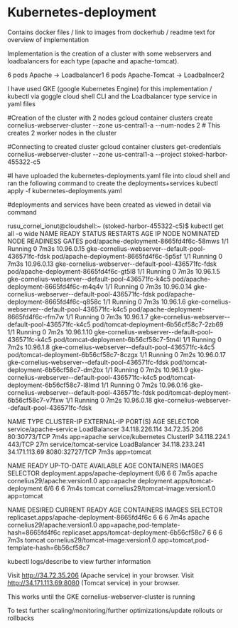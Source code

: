 # Kubernetes-deployment
Contains docker files / link to images from dockerhub / readme text for overview of implementation

Implementation is the creation of a cluster with some webservers and loadbalancers for each type (apache and apache-tomcat).

6 pods Apache -> Loadbalancer1
6 pods Apache-Tomcat -> Loadbalncer2


I have used GKE (google Kubernetes Engine) for this implementation / kubectl via goggle cloud shell CLI and the Loadbalancer type service in yaml files

#Creation of the cluster with 2 nodes
gcloud container clusters create cornelius-webserver-cluster   --zone us-central1-a   --num-nodes 2  # This creates 2 worker nodes in the cluster

#Connecting to created cluster
gcloud container clusters get-credentials cornelius-webserver-cluster --zone us-central1-a --project stoked-harbor-455322-c5

#I have uploaded the kubernetes-deployments.yaml file into cloud shell and ran the following command to create the deployments+services
kubectl apply -f kubernetes-deployments.yaml

#deployments and services have been created as viewed in detail via command

rusu_cornel_ionut@cloudshell:~ (stoked-harbor-455322-c5)$ kubectl get all -o wide
NAME                                     READY   STATUS    RESTARTS   AGE    IP           NODE                                                  NOMINATED NODE   READINESS GATES
pod/apache-deployment-8665fd4f6c-58mws   1/1     Running   0          7m3s   10.96.0.15   gke-cornelius-webserver--default-pool-436571fc-fdsk   <none>           <none>
pod/apache-deployment-8665fd4f6c-5p5sf   1/1     Running   0          7m3s   10.96.0.13   gke-cornelius-webserver--default-pool-436571fc-fdsk   <none>           <none>
pod/apache-deployment-8665fd4f6c-gt5l8   1/1     Running   0          7m3s   10.96.1.5    gke-cornelius-webserver--default-pool-436571fc-k4c5   <none>           <none>
pod/apache-deployment-8665fd4f6c-m4q4v   1/1     Running   0          7m3s   10.96.0.14   gke-cornelius-webserver--default-pool-436571fc-fdsk   <none>           <none>
pod/apache-deployment-8665fd4f6c-q858c   1/1     Running   0          7m3s   10.96.1.6    gke-cornelius-webserver--default-pool-436571fc-k4c5   <none>           <none>
pod/apache-deployment-8665fd4f6c-rfm7w   1/1     Running   0          7m3s   10.96.1.7    gke-cornelius-webserver--default-pool-436571fc-k4c5   <none>           <none>
pod/tomcat-deployment-6b56cf58c7-2zb69   1/1     Running   0          7m2s   10.96.1.10   gke-cornelius-webserver--default-pool-436571fc-k4c5   <none>           <none>
pod/tomcat-deployment-6b56cf58c7-5tn4l   1/1     Running   0          7m2s   10.96.1.8    gke-cornelius-webserver--default-pool-436571fc-k4c5   <none>           <none>
pod/tomcat-deployment-6b56cf58c7-8czgx   1/1     Running   0          7m2s   10.96.0.17   gke-cornelius-webserver--default-pool-436571fc-fdsk   <none>           <none>
pod/tomcat-deployment-6b56cf58c7-dm2bx   1/1     Running   0          7m2s   10.96.1.9    gke-cornelius-webserver--default-pool-436571fc-k4c5   <none>           <none>
pod/tomcat-deployment-6b56cf58c7-l8lmd   1/1     Running   0          7m2s   10.96.0.16   gke-cornelius-webserver--default-pool-436571fc-fdsk   <none>           <none>
pod/tomcat-deployment-6b56cf58c7-v7fxw   1/1     Running   0          7m2s   10.96.0.18   gke-cornelius-webserver--default-pool-436571fc-fdsk   <none>           <none>

NAME                     TYPE           CLUSTER-IP       EXTERNAL-IP     PORT(S)          AGE    SELECTOR
service/apache-service   LoadBalancer   34.118.226.114   34.72.35.206    80:30773/TCP     7m4s   app=apache
service/kubernetes       ClusterIP      34.118.224.1     <none>          443/TCP          27m    <none>
service/tomcat-service   LoadBalancer   34.118.233.241   34.171.113.69   8080:32727/TCP   7m3s   app=tomcat

NAME                                READY   UP-TO-DATE   AVAILABLE   AGE    CONTAINERS   IMAGES                                SELECTOR
deployment.apps/apache-deployment   6/6     6            6           7m5s   apache       cornelius29/apache:version1.0         app=apache
deployment.apps/tomcat-deployment   6/6     6            6           7m4s   tomcat       cornelius29/tomcat-image:version1.0   app=tomcat

NAME                                           DESIRED   CURRENT   READY   AGE    CONTAINERS   IMAGES                                SELECTOR
replicaset.apps/apache-deployment-8665fd4f6c   6         6         6       7m4s   apache       cornelius29/apache:version1.0         app=apache,pod-template-hash=8665fd4f6c
replicaset.apps/tomcat-deployment-6b56cf58c7   6         6         6       7m3s   tomcat       cornelius29/tomcat-image:version1.0   app=tomcat,pod-template-hash=6b56cf58c7


kubectl logs/describe to view further information

Visit http://34.72.35.206 (Apache service) in your browser.
Visit http://34.171.113.69:8080 (Tomcat service) in your browser.

This works until the GKE cornelius-webserver-cluster is running

To test further scaling/monitoring/further optimizations/update rollouts or rollbacks
